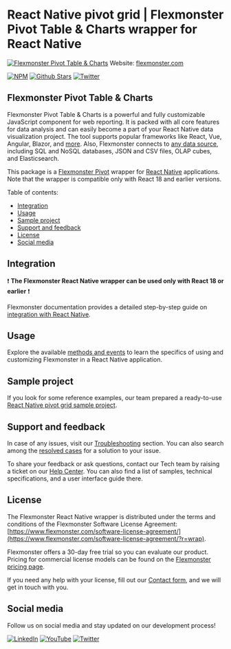 # React Native pivot grid | Flexmonster Pivot Table & Charts wrapper for React Native
[![Flexmonster Pivot Table & Charts](https://cdn.flexmonster.com/readmes/react_native.webp)](https://www.flexmonster.com?r=wrap)
Website: [flexmonster.com](https://www.flexmonster.com?r=wrap)

[![NPM](https://img.shields.io/npm/v/react-native-flexmonster)](https://www.npmjs.com/package/react-native-flexmonster)
[![Github Stars](https://img.shields.io/github/stars/flexmonster?style=social)](https://github.com/flexmonster) [![Twitter](https://img.shields.io/twitter/follow/Flexmonster?style=social)](https://twitter.com/Flexmonster)
 

## Flexmonster Pivot Table & Charts

Flexmonster Pivot Table & Charts is a powerful and fully customizable JavaScript component for web reporting. It is packed with all core features for data analysis and can easily become a part of your React Native data visualization project. The tool supports popular frameworks like React, Vue, Angular, Blazor, and [more](https://www.flexmonster.com/doc/available-tutorials-integration?r=wrap). Also, Flexmonster connects to [any data source](https://www.flexmonster.com/doc/supported-data-sources?r=wrap), including SQL and NoSQL databases, JSON and CSV files, OLAP cubes, and Elasticsearch.

This package is a [Flexmonster Pivot](https://www.flexmonster.com?r=wrap) wrapper for [React Native](https://reactnative.dev/) applications. Note that the wrapper is compatible only with React 18 and earlier versions.

Table of contents:

* [Integration](#integration)
* [Usage](#usage)
* [Sample project](#sample-project)
* [Support and feedback](#support-and-feedback)
* [License](#license)
* [Social media](#social-media)

## Integration

:exclamation: **The Flexmonster React Native wrapper can be used only with React 18 or earlier** :exclamation:

Flexmonster documentation provides a detailed step-by-step guide on [іntegration with React Native](https://www.flexmonster.com/doc/integration-with-react-native/?r=wrap).

## Usage

Explore the available [methods and events](https://www.flexmonster.com/doc/integration-with-react-native?r=wrap_react/#methods-and-events) to learn the specifics of using and customizing Flexmonster in a React Native application.

## Sample project

If you look for some reference examples, our team prepared a ready-to-use [React Native pivot grid sample project](https://github.com/flexmonster/pivot-react-native).

## Support and feedback

In case of any issues, visit our [Troubleshooting](https://www.flexmonster.com/doc/typical-errors?r=wrap) section. You can also search among the [resolved cases](https://www.flexmonster.com/technical-support?r=wrap) for a solution to your issue.

To share your feedback or ask questions, contact our Tech team by raising a ticket on our [Help Center](https://www.flexmonster.com/help-center?r=wrap). You can also find a list of samples, technical specifications, and a user interface guide there.

## License

The Flexmonster React Native wrapper is distributed under the terms and conditions of the Flexmonster Software License Agreement: [https://www.flexmonster.com/software-license-agreement/](https://www.flexmonster.com/software-license-agreement/?r=wrap).

Flexmonster offers a 30-day free trial so you can evaluate our product. Pricing for commercial license models can be found on the [Flexmonster pricing page](https://www.flexmonster.com/pivot-table-editions-and-pricing/?r=wrap).

If you need any help with your license, fill out our [Contact form](https://www.flexmonster.com/contact-our-team/?r=wrap), and we will get in touch with you.

## Social media

Follow us on social media and stay updated on our development process!

[![LinkedIn](https://img.shields.io/badge/LinkedIn-blue?style=for-the-badge&logo=linkedin&logoColor=white)](https://linkedin.com/company/flexmonster) [![YouTube](https://img.shields.io/badge/YouTube-red?style=for-the-badge&logo=youtube&logoColor=white)](https://youtube.com/user/FlexMonsterPivot) [![Twitter](https://img.shields.io/badge/Twitter-blue?style=for-the-badge&logo=twitter&logoColor=white)](https://twitter.com/flexmonster)





